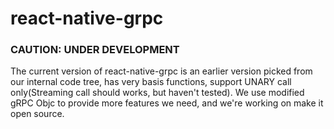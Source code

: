 # react-native-grpc
### CAUTION: UNDER DEVELOPMENT
The current version of react-native-grpc is an earlier version picked from our internal code tree, has very basis functions, support UNARY call only(Streaming call should works, but haven't tested). We use modified gRPC Objc to provide more features we need, and we're working on make it open source.
